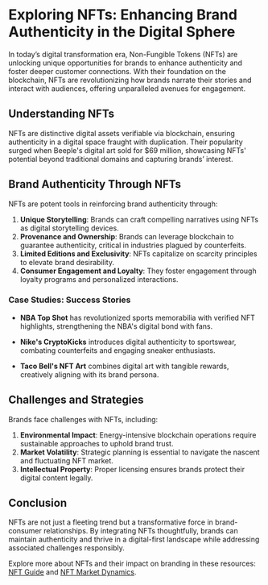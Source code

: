 # Exploring NFTs: Enhancing Brand Authenticity in the Digital Sphere

In today’s digital transformation era, Non-Fungible Tokens (NFTs) are unlocking unique opportunities for brands to enhance authenticity and foster deeper customer connections. With their foundation on the blockchain, NFTs are revolutionizing how brands narrate their stories and interact with audiences, offering unparalleled avenues for engagement.

## Understanding NFTs

NFTs are distinctive digital assets verifiable via blockchain, ensuring authenticity in a digital space fraught with duplication. Their popularity surged when Beeple's digital art sold for $69 million, showcasing NFTs' potential beyond traditional domains and capturing brands’ interest.

## Brand Authenticity Through NFTs

NFTs are potent tools in reinforcing brand authenticity through:

1. **Unique Storytelling**: Brands can craft compelling narratives using NFTs as digital storytelling devices.
2. **Provenance and Ownership**: Brands can leverage blockchain to guarantee authenticity, critical in industries plagued by counterfeits.
3. **Limited Editions and Exclusivity**: NFTs capitalize on scarcity principles to elevate brand desirability.
4. **Consumer Engagement and Loyalty**: They foster engagement through loyalty programs and personalized interactions.

### Case Studies: Success Stories

- **NBA Top Shot** has revolutionized sports memorabilia with verified NFT highlights, strengthening the NBA's digital bond with fans.
  
- **Nike's CryptoKicks** introduces digital authenticity to sportswear, combating counterfeits and engaging sneaker enthusiasts.

- **Taco Bell's NFT Art** combines digital art with tangible rewards, creatively aligning with its brand persona.

## Challenges and Strategies

Brands face challenges with NFTs, including:

1. **Environmental Impact**: Energy-intensive blockchain operations require sustainable approaches to uphold brand trust.
2. **Market Volatility**: Strategic planning is essential to navigate the nascent and fluctuating NFT market.
3. **Intellectual Property**: Proper licensing ensures brands protect their digital content legally.

## Conclusion

NFTs are not just a fleeting trend but a transformative force in brand-consumer relationships. By integrating NFTs thoughtfully, brands can maintain authenticity and thrive in a digital-first landscape while addressing associated challenges responsibly.

Explore more about NFTs and their impact on branding in these resources: [NFT Guide](https://opensea.io/learn/nft-guide) and [NFT Market Dynamics](https://www.coindesk.com/learn/what-are-nfts/).
